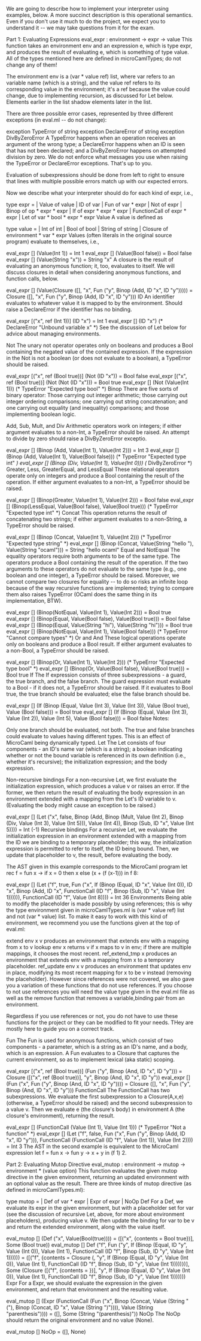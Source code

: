 We are going to describe how to implement your interpreter using examples, below. A more succinct description is this operational semantics. Even if you don't use it much to do the project, we expect you to understand it -- we may take questions from it for the exam.

Part 1: Evaluating Expressions
eval_expr : environment -> expr -> value
This function takes an environment env and an expression e, which is type expr, and produces the result of evaluating e, which is something of type value. All of the types mentioned here are defined in microCamlTypes; do not change any of them!

The environment env is a (var * value ref) list, where var refers to an variable name (which is a string), and the value ref refers to its corresponding value in the environment; it's a ref because the value could change, due to implementing recursion, as discussed for Let below. Elements earlier in the list shadow elements later in the list.

There are three possible error cases, represented by three different exceptions (in eval.ml -- do not change):

exception TypeError of string
exception DeclareError of string
exception DivByZeroError
A TypeError happens when an operation receives an argument of the wrong type; a DeclareError happens when an ID is seen that has not been declared; and a DivByZeroError happens on attempted division by zero. We do not enforce what messages you use when raising the TypeError or DeclareError exceptions. That's up to you.

Evaluation of subexpressions should be done from left to right to ensure that lines with multiple possible errors match up with our expected errors.

Now we describe what your interpreter should do for each kind of expr, i.e.,

type expr =
  | Value of value
  | ID of var
  | Fun of var * expr
  | Not of expr
  | Binop of op * expr * expr
  | If of expr * expr * expr
  | FunctionCall of expr * expr
  | Let of var * bool * expr * expr
Value
A value is defined as

type value =
  | Int of int
  | Bool of bool
  | String of string
  | Closure of environment * var * expr
Values (often literals in the original source program) evaluate to themselves, i.e.,

eval_expr [] (Value(Int 1)) = Int 1
eval_expr [] (Value(Bool false)) = Bool false
eval_expr [] (Value(String "x")) = String "x"
A closure is the result of evaluating an anonymous function; it, too, evaluates to itself. We will discuss closures in detail when considering anonymous functions, and function calls, below.

eval_expr [] (Value(Closure ([], "x", Fun ("y", Binop (Add, ID "x", ID "y"))))) = Closure ([], "x", Fun ("y", Binop (Add, ID "x", ID "y")))
ID
An identifier evaluates to whatever value it is mapped to by the environment. Should raise a DeclareError if the identifier has no binding.

eval_expr [("x", ref (Int 1))] (ID "x") = Int 1
eval_expr [] (ID "x") (* DeclareError "Unbound variable x" *)
See the discussion of Let below for advice about managing environments.

Not
The unary not operator operates only on booleans and produces a Bool containing the negated value of the contained expression. If the expression in the Not is not a boolean (or does not evaluate to a boolean), a TypeError should be raised.

eval_expr [("x", ref (Bool true))] (Not (ID "x")) = Bool false
eval_expr [("x", ref (Bool true))] (Not (Not (ID "x"))) = Bool true
eval_expr [] (Not (Value(Int 1))) (* TypeError "Expected type bool" *)
Binop
There are five sorts of binary operator: Those carrying out integer arithmetic; those carrying out integer ordering comparisons; one carrying out string concatenation; and one carrying out equality (and inequality) comparisons; and those implementing boolean logic.

Add, Sub, Mult, and Div
Arithmetic operators work on integers; if either argument evaluates to a non-Int, a TypeError should be raised. An attempt to divide by zero should raise a DivByZeroError exceptio.

eval_expr [] (Binop (Add, Value(Int 1), Value(Int 2))) = Int 3
eval_expr [] (Binop (Add, Value(Int 1), Value(Bool false))) (* TypeError "Expected type int" *)
eval_expr [] (Binop (Div, Value(Int 1), Value(Int 0))) (* DivByZeroError *)
Greater, Less, GreaterEqual, and LessEqual
These relational operators operate only on integers and produce a Bool containing the result of the operation. If either argument evaluates to a non-Int, a TypeError should be raised.

eval_expr [] (Binop(Greater, Value(Int 1), Value(Int 2))) = Bool false
eval_expr [] (Binop(LessEqual, Value(Bool false), Value(Bool true))) (* TypeError "Expected type int" *)
Concat
This operation returns the result of concatenating two strings; if either argument evaluates to a non-String, a TypeError should be raised.

eval_expr [] (Binop (Concat, Value(Int 1), Value(Int 2))) (* TypeError "Expected type string" *)
eval_expr [] (Binop (Concat, Value(String "hello "), Value(String "ocaml"))) = String "hello ocaml"
Equal and NotEqual
The equality operators require both arguments to be of the same type. The operators produce a Bool containing the result of the operation. If the two arguments to these operators do not evaluate to the same type (e.g., one boolean and one integer), a TypeError should be raised. Moreover, we cannot compare two closures for equality -- to do so risks an infinite loop because of the way recursive functions are implemented; trying to compare them also raises TypeError (OCaml does the same thing in its implementation, BTW).

eval_expr [] (Binop(NotEqual, Value(Int 1), Value(Int 2))) = Bool true
eval_expr [] (Binop(Equal, Value(Bool false), Value(Bool true))) = Bool false
eval_expr [] (Binop(Equal, Value(String "hi"), Value(String "hi"))) = Bool true
eval_expr [] (Binop(NotEqual, Value(Int 1), Value(Bool false))) (* TypeError "Cannot compare types" *)
Or and And
These logical operations operate only on booleans and produce a Bool result. If either argument evaluates to a non-Bool, a TypeError should be raised.

eval_expr [] (Binop(Or, Value(Int 1), Value(Int 2))) (* TypeError "Expected type bool" *)
eval_expr [] (Binop(Or, Value(Bool false), Value(Bool true))) = Bool true
If
The If expression consists of three subexpressions - a guard, the true branch, and the false branch. The guard expression must evaluate to a Bool - if it does not, a TypeError should be raised. If it evaluates to Bool true, the true branch should be evaluated; else the false branch should be.

eval_expr [] (If (Binop (Equal, Value (Int 3), Value (Int 3)), Value (Bool true), Value (Bool false))) = Bool true
eval_expr [] (If (Binop (Equal, Value (Int 3), Value (Int 2)), Value (Int 5), Value (Bool false))) = Bool false
Notes:

Only one branch should be evaluated, not both.
The true and false branches could evaluate to values having different types. This is an effect of MicroCaml being dynamically typed.
Let
The Let consists of four components - an ID's name var (which is a string); a boolean indicating whether or not the bound variable is referenced in its own definition (i.e., whether it's recursive); the initialization expression; and the body expression.

Non-recursive bindings
For a non-recursive Let, we first evaluate the initialization expression, which produces a value v or raises an error. If the former, we then return the result of evaluating the body expression in an environment extended with a mapping from the Let's ID variable to v. (Evaluating the body might cause an exception to be raised.)

eval_expr [] (Let ("x", false,
  Binop (Add, Binop (Mult, Value (Int 2), 
    Binop (Div, Value (Int 3), Value (Int 5))), Value (Int 4)),
  Binop (Sub, ID "x", Value (Int 5)))) = Int (-1)
Recursive bindings
For a recursive Let, we evaluate the initialization expression in an environment extended with a mapping from the ID we are binding to a temporary placeholder; this way, the initialization expression is permitted to refer to itself, the ID being bound. Then, we update that placeholder to v, the result, before evaluating the body.

The AST given in this example corresponds to the MicroCaml program let rec f = fun x -> if x = 0 then x else (x + (f (x-1))) in f 8:

eval_expr [] (Let ("f", true,
  Fun ("x",
    If (Binop (Equal, ID "x", Value (Int 0)), ID "x",
      Binop (Add, ID "x",
        FunctionCall (ID "f", Binop (Sub, ID "x", Value (Int 1)))))),
    FunctionCall (ID "f", Value (Int 8)))) = Int 36
Environments
Being able to modify the placeholder is made possibly by using references; this is why the type environment given in microCamlTypes.ml is (var * value ref) list and not (var * value) list. To make it easy to work with this kind of environment, we recommend you use the functions given at the top of eval.ml:

extend env x v produces an environment that extends env with a mapping from x to v
lookup env x returns v if x maps to v in env; if there are multiple mappings, it chooses the most recent.
ref_extend_tmp x produces an environment that extends env with a mapping from x to a temporary placeholder.
ref_update env x v produces an environment that updates env in place, modifying its most recent mapping for x to be v instead (removing the placeholder).
However since references were not covered, we also gave you a variation of these functions that do not use references. If you choose to not use references you will need the value type given in the eval.ml file as well as the remove function that removes a variable,binding pair from an environment.

Regardless if you use references or not, you do not have to use these functions for the project or they can be modified to fit your needs. THey are mostly here to guide you on a correct track.

Fun
The Fun is used for anonymous functions, which consist of two components - a parameter, which is a string as an ID's name, and a body, which is an expression. A Fun evaluates to a Closure that captures the current environment, so as to implement lexical (aka static) scoping.

eval_expr [("x", ref (Bool true))] (Fun ("y", Binop (And, ID "x", ID "y")))
  = Closure ([("x", ref (Bool true))], "y", Binop (And, ID "x", ID "y"))
eval_expr [] (Fun ("x", Fun ("y", Binop (And, ID "x", ID "y"))))
	= Closure ([], "x", Fun ("y", Binop (And, ID "x", ID "y")))
FunctionCall
The FunctionCall has two subexpressions. We evaluate the first subexpression to a Closure(A,x,e) (otherwise, a TypeError should be raised) and the second subexpression to a value v. Then we evaluate e (the closure's body) in environment A (the closure's environment), returning the result.

eval_expr [] (FunctionCall (Value (Int 1), Value (Int 1))) (* TypeError "Not a function" *)
eval_expr [] (Let ("f", false, Fun ("x", Fun ("y", Binop (Add, ID "x", ID "y"))),
  FunctionCall (FunctionCall (ID "f", Value (Int 1)), Value (Int 2)))) = Int 3
The AST in the second example is equivalent to the MicroCaml expression let f = fun x -> fun y -> x + y in (f 1) 2.

Part 2: Evaluating Mutop Directive
eval_mutop : environment -> mutop -> environment * (value option)
This function evaluates the given mutop directive in the given environment, returning an updated environment with an optional value as the result. There are three kinds of mutop directive (as defined in microCamlTypes.ml):

type mutop =
  | Def of var * expr
  | Expr of expr
  | NoOp
Def
For a Def, we evaluate its expr in the given environment, but with a placeholder set for var (see the discussion of recursive Let, above, for more about environment placeholders), producing value v. We then update the binding for var to be v and return the extended environment, along with the value itself.

eval_mutop [] (Def ("x", Value(Bool(true)))) =  ([("x", {contents = Bool true})], Some (Bool true))
eval_mutop [] Def ("f",
  Fun ("y",
    If (Binop (Equal, ID "y", Value (Int 0)), Value (Int 1),
    FunctionCall (ID "f", Binop (Sub, ID "y", Value (Int 1)))))) =
([("f",
  {contents =
    Closure (<cycle>, "y",
      If (Binop (Equal, ID "y", Value (Int 0)), Value (Int 1),
        FunctionCall (ID "f", Binop (Sub, ID "y", Value (Int 1)))))})],
  Some 
    (Closure ([("f", {contents = <cycle>})], "y",
      If (Binop (Equal, ID "y", Value (Int 0)), Value (Int 1),
        FunctionCall (ID "f", Binop (Sub, ID "y", Value (Int 1)))))))
Expr
For a Expr, we should evaluate the expression in the given environment, and return that environment and the resulting value.

eval_mutop [] (Expr (FunctionCall (Fun ("x",
  Binop (Concat, Value (String "("),
    Binop (Concat, ID "x", Value (String ")")))),
      Value (String "parenthesis")))) = ([], Some (String "(parenthesis)"))
NoOp
The NoOp should return the original environment and no value (None).

eval_mutop [] NoOp = ([], None)
